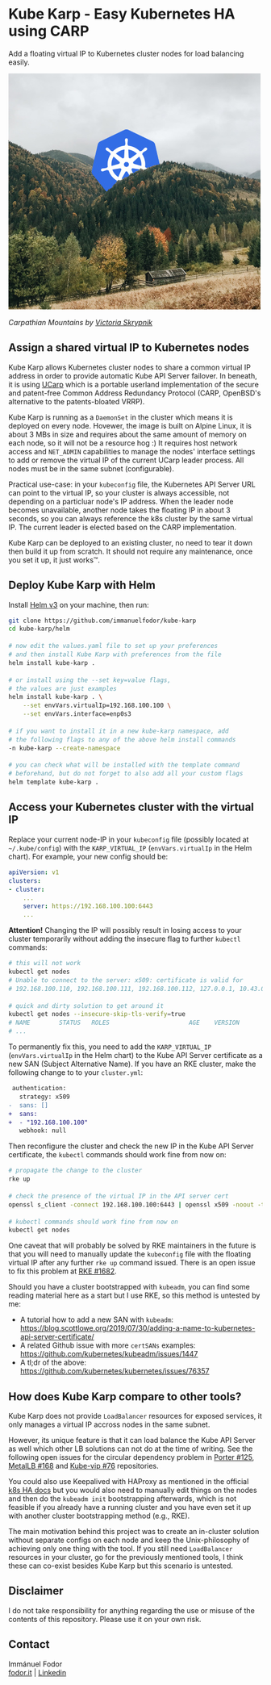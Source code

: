 # Kube Karp - Easy Kubernetes HA using CARP

Add a floating virtual IP to Kubernetes cluster nodes for load balancing easily.

![kube-karp logo](images/kube-karp-logo.jpg)

_Carpathian Mountains by [Victoria Skrypnik](https://unsplash.com/photos/uqirkWaeH0g)_

## Assign a shared virtual IP to Kubernetes nodes

Kube Karp allows Kubernetes cluster nodes to share a common virtual IP address in order to provide automatic Kube API Server failover. In beneath, it is using [UCarp](https://github.com/lorf/UCarp) which is a portable userland implementation of the secure and patent-free Common Address Redundancy Protocol (CARP, OpenBSD's alternative to the patents-bloated VRRP).

Kube Karp is running as a `DaemonSet` in the cluster which means it is deployed on every node. Hovewer, the image is built on Alpine Linux, it is about 3 MBs in size and requires about the same amount of memory on each node, so it will not be a resource hog :) It requires host network access and `NET_ADMIN` capabilities to manage the nodes' interface settings to add or remove the virtual IP of the current UCarp leader process. All nodes must be in the same subnet (configurable).

Practical use-case: in your `kubeconfig` file, the Kubernetes API Server URL can point to the virtual IP, so your cluster is always accessible, not depending on a particluar node's IP address. When the leader node becomes unavailable, another node takes the floating IP in about 3 seconds, so you can always reference the k8s cluster by the same virtual IP. The current leader is elected based on the CARP implementation.

Kube Karp can be deployed to an existing cluster, no need to tear it down then build it up from scratch. It should not require any maintenance, once you set it up, it just works™.

## Deploy Kube Karp with Helm

Install [Helm v3](https://github.com/helm/helm) on your machine, then run:

```bash
git clone https://github.com/immanuelfodor/kube-karp
cd kube-karp/helm

# now edit the values.yaml file to set up your preferences
# and then install Kube Karp with preferences from the file
helm install kube-karp .

# or install using the --set key=value flags,
# the values are just examples
helm install kube-karp . \
    --set envVars.virtualIp=192.168.100.100 \
    --set envVars.interface=enp0s3

# if you want to install it in a new kube-karp namespace, add
# the following flags to any of the above helm install commands
-n kube-karp --create-namespace

# you can check what will be installed with the template command
# beforehand, but do not forget to also add all your custom flags
helm template kube-karp .
```

## Access your Kubernetes cluster with the virtual IP

Replace your current node-IP in your `kubeconfig` file (possibly located at `~/.kube/config`) with the `KARP_VIRTUAL_IP` (`envVars.virtualIp` in the Helm chart). For example, your new config should be:

```yaml
apiVersion: v1
clusters:
- cluster:
    ...
    server: https://192.168.100.100:6443
    ...
```

**Attention!** Changing the IP will possibly result in losing access to your cluster temporarily without adding the insecure flag to further `kubectl` commands:

```bash
# this will not work
kubectl get nodes
# Unable to connect to the server: x509: certificate is valid for
# 192.168.100.110, 192.168.100.111, 192.168.100.112, 127.0.0.1, 10.43.0.1, not 192.168.100.100

# quick and dirty solution to get around it
kubectl get nodes --insecure-skip-tls-verify=true
# NAME        STATUS   ROLES                      AGE    VERSION
# ...
```

To permanently fix this, you need to add the `KARP_VIRTUAL_IP` (`envVars.virtualIp` in the Helm chart) to the Kube API Server certificate as a new SAN (Subject Alternative Name). If you have an RKE cluster, make the following change to to your `cluster.yml`:

```diff
 authentication:
   strategy: x509
-  sans: []
+  sans:
+  - "192.168.100.100"
   webhook: null
```

Then reconfigure the cluster and check the new IP in the Kube API Server certificate, the `kubectl` commands should work fine from now on:

```bash
# propagate the change to the cluster
rke up

# check the presence of the virtual IP in the API server cert
openssl s_client -connect 192.168.100.100:6443 | openssl x509 -noout -text

# kubectl commands should work fine from now on
kubectl get nodes
```

One caveat that will probably be solved by RKE maintainers in the future is that you will need to manually update the `kubeconfig` file with the floating virtual IP after any further `rke up` command issued. There is an open issue to fix this problem at [RKE #1682](https://github.com/rancher/rke/issues/1682).

Should you have a cluster bootstrapped with `kubeadm`, you can find some reading material here as a start but I use RKE, so this method is untested by me:
- A tutorial how to add a new SAN with `kubeadm`: https://blog.scottlowe.org/2019/07/30/adding-a-name-to-kubernetes-api-server-certificate/
- A related Github issue with more `certSANs` examples: https://github.com/kubernetes/kubeadm/issues/1447
- A tl;dr of the above: https://github.com/kubernetes/kubernetes/issues/76357

## How does Kube Karp compare to other tools?

Kube Karp does not provide `LoadBalancer` resources for exposed services, it only manages a virtual IP accross nodes in the same subnet.

However, its unique feature is that it can load balance the Kube API Server as well which other LB solutions can not do at the time of writing. See the following open issues for the circular dependency problem in [Porter #125](https://github.com/kubesphere/porter/issues/125), [MetalLB #168](https://github.com/metallb/metallb/issues/168) and [Kube-vip #76](https://github.com/plunder-app/kube-vip/issues/76) repositories.

You could also use Keepalived with HAProxy as mentioned in the official [k8s HA docs](https://github.com/kubernetes/kubeadm/blob/master/docs/ha-considerations.md) but you would also need to manually edit things on the nodes and then do the `kubeadm init` bootstrapping afterwards, which is not feasible if you already have a running cluster and you have even set it up with another cluster bootstrapping method (e.g., RKE).

The main motivation behind this project was to create an in-cluster solution without separate configs on each node and keep the Unix-philosophy of achieving only one thing with the tool. If you still need `LoadBalancer` resources in your cluster, go for the previously mentioned tools, I think these can co-exist besides Kube Karp but this scenario is untested.

## Disclaimer

I do not take responsibility for anything regarding the use or misuse of the contents of this repository. Please use it on your own risk.

## Contact

Immánuel Fodor  
[fodor.it](https://fodor.it/kubekarpit) | [Linkedin](https://fodor.it/kubekarpin)
